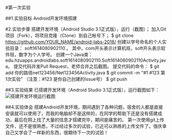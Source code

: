 #第一次实验

##1.实验目标
Android开发环境搭建

#2.实验步骤
搭建开发环境（Android Studio 3.1正式版），运行（截图）；
加入Git项目（Fork），将项目克隆（Clone）到自己帐号下；
$ git clone https://github.com/YOUR_NAME/android-labs-2018/
创建以学号命名的个人实验目录：
soft1614080902110 。
其中，com开头表示计算机班，soft开头表示软件班，数字为个人学号。
创建一个Java类：edu.hzuapps.androidlabs.soft1614080902110.Soft1614080902110Activity.java。
提交代码并发Pull Request，老师合并之后截图。
提交代码的命令：
$ git add 你的路径net123456/Net123456Activity.java
$ git commit -m "#1 #123 第1次实验" （注意：#123 是你自己创建的Issue号）
$ git push

##3.实验结果
已搭建开发环境（Android Studio 3.1正式版），运行截图如下：
![搭建开发环境运行截图](https://raw.githubusercontent.com/ccccssxxxx/android-labs-2018/8207ab7b658224f2de34cb01527c9d13cdce9436/soft1614080902110/emm.png)

##4.实验体会
搭建Android开发环境，期间遇到了各种问题，宿舍的人都是直接安装就可以使用了，而我的电脑却不是这样的，在同学的帮助下还是没有搭建成功，最后在网上找了大量的信息才搭建完毕，期间是痛苦的。
第一次使用git上传文件，还不是很熟悉，不过经过多次的试验，已近可以熟练的上传文件了。很庆幸自己又学会了一样新的东西，很期待下一次的试验！
